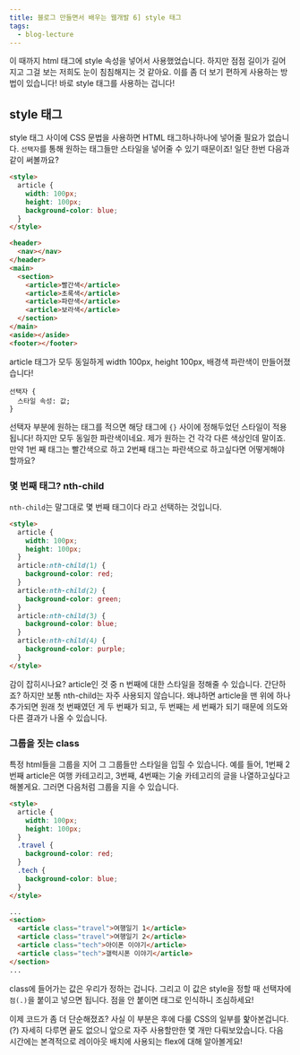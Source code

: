 ```yaml
---
title: 블로그 만들면서 배우는 웹개발 6] style 태그
tags:
  - blog-lecture
---
```


이 때까지 html 태그에 style 속성을 넣어서 사용했었습니다. 하지만 점점 길이가 길어지고 그걸 보는 저희도 눈이 침침해지는 것 같아요. 이를 좀 더 보기 편하게 사용하는 방법이 있습니다! 바로 style 태그를 사용하는 겁니다!

<!--more-->

## style 태그

style 태그 사이에 CSS 문법을 사용하면 HTML 태그하나하나에 넣어줄 필요가 없습니다. `선택자`를 통해 원하는 태그들만 스타일을 넣어줄 수 있기 때문이죠! 일단 한번 다음과 같이 써볼까요?

```html
<style>
  article {
    width: 100px;
    height: 100px;
    background-color: blue;
  }
</style>

<header>
  <nav></nav>
</header>
<main>
  <section>
    <article>빨간색</article>
    <article>초록색</article>
    <article>파란색</article>
    <article>보라색</article>
  </section>
</main>
<aside></aside>
<footer></footer>
```

<post-img src="/images/22/03/25/201832.png"></post-img>

article 태그가 모두 동일하게 width 100px, height 100px, 배경색 파란색이 만들어졌습니다!

```
선택자 {
  스타일 속성: 값;
}
```

선택자 부분에 원하는 태그를 적으면 해당 태그에 `{}` 사이에 정해두었던 스타일이 적용됩니다! 하지만 모두 동일한 파란색이네요. 제가 원하는 건 각각 다른 색상인데 말이죠. 만약 1번 째 태그는 빨간색으로 하고 2번째 태그는 파란색으로 하고싶다면 어떻게해야할까요?

<!--more-->

### 몇 번째 태그? nth-child

`nth-child`는 말그대로 몇 번째 태그이다 라고 선택하는 것입니다.

```html
<style>
  article {
    width: 100px;
    height: 100px;
  }
  article:nth-child(1) {
    background-color: red;
  }
  article:nth-child(2) {
    background-color: green;
  }
  article:nth-child(3) {
    background-color: blue;
  }
  article:nth-child(4) {
    background-color: purple;
  }
</style>
```

<post-img src="/images/22/03/25/202816.png"></post-img>

감이 잡히시나요? article인 것 중 n 번째에 대한 스타일을 정해줄 수 있습니다. 간단하죠? 하지만 보통 nth-child는 자주 사용되지 않습니다. 왜냐하면 article을 맨 위에 하나 추가되면 원래 첫 번째였던 게 두 번째가 되고, 두 번째는 세 번째가 되기 때문에 의도와 다른 결과가 나올 수 있습니다.

### 그룹을 짓는 class

특정 html들을 그룹을 지어 그 그룹들만 스타일을 입힐 수 있습니다. 예를 들어, 1번째 2번째 article은 여행 카테고리고, 3번째, 4번째는 기술 카테고리의 글을 나열하고싶다고 해볼게요. 그러면 다음처럼 그룹을 지을 수 있습니다.

```html
<style>
  article {
    width: 100px;
    height: 100px;
  }
  .travel {
    background-color: red;
  }
  .tech {
    background-color: blue;
  }
</style>

...
<section>
  <article class="travel">여행일기 1</article>
  <article class="travel">여행일기 2</article>
  <article class="tech">아이폰 이야기</article>
  <article class="tech">갤럭시폰 이야기</article>
</section>
...
```

class에 들어가는 값은 우리가 정하는 겁니다. 그리고 이 값은 style을 정할 때 선택자에 `점(.)`을 붙이고 넣으면 됩니다. 점을 안 붙이면 태그로 인식하니 조심하세요!

<post-img src="/images/22/03/25/210252.png"></post-img>

이제 코드가 좀 더 단순해졌죠? 사실 이 부분은 후에 다룰 CSS의 일부를 핥아본겁니다.(?) 자세히 다루면 끝도 없으니 앞으로 자주 사용할만한 몇 개만 다뤄보았습니다. 다음 시간에는 본격적으로 레이아웃 배치에 사용되는 flex에 대해 알아볼게요!
